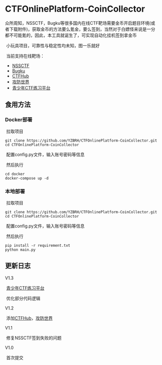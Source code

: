 # CTFOnlinePlatform-CoinCollector

​	众所周知，NSSCTF，Bugku等很多国内在线CTF靶场需要金币开启题目环境(或者下载附件)，获取金币的方法要么氪金，要么签到，当然对于白嫖怪来说是一分都不可能氪的，因此，本工具就诞生了，可实现自动化挂机签到拿金币

​	小玩具项目，可靠性与稳定性均未知，图一乐就好

​	当前支持在线靶场：

- [NSSCTF](https://www.nssctf.cn/)
- [Bugku](https://ctf.bugku.com/)
- [CTFHub](https://www.ctfhub.com/)
- [攻防世界](https://adworld.xctf.org.cn/)
- [青少年CTF练习平台](https://www.qsnctf.com/)



## 食用方法

### Docker部署

​	拉取项目

```
git clone https://github.com/YZBRH/CTFOnlinePlatform-CoinCollector.git
cd CTFOnlinePlatform-CoinCollector
```

​	配置config.py文件，输入账号密码等信息

​	然后执行

```
cd docker
docker-compose up -d
```



### 本地部署

​	拉取项目

```
git clone https://github.com/YZBRH/CTFOnlinePlatform-CoinCollector.git
cd CTFOnlinePlatform-CoinCollector
```


​	配置config.py文件，输入账号密码等信息

​	然后执行

```
pip install -r requirement.txt
python main.py
```



## 更新日志

V1.3

​	[青少年CTF练习平台](https://www.qsnctf.com/)

​	优化部分代码逻辑



V1.2

​	添加[CTFHub](https://www.ctfhub.com/)，[攻防世界](https://adworld.xctf.org.cn/)



V1.1

​	修复NSSCTF签到失败的问题



V1.0

​	首次提交